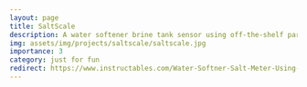 ```yaml
---
layout: page
title: SaltScale
description: A water softener brine tank sensor using off-the-shelf parts.
img: assets/img/projects/saltscale/saltscale.jpg
importance: 3
category: just for fun
redirect: https://www.instructables.com/Water-Softner-Salt-Meter-Using-a-Bathroom-Scale/
---
```

